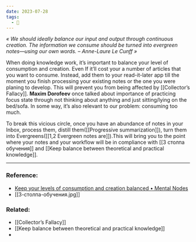 ```yaml
---
date: 2023-07-28
tags:
  - 🌳
---
```

*« We should ideally balance our input and output through continuous creation. The information we consume should be turned into evergreen notes—using our own words. – Anne-Laure Le Cunff »*

When doing knowledge work, it’s important to balance your level of consumption and creation. Even If it’ll cost your a number of articles that you want to consume.
Instead, add them to your read-it-later app till the moment you finish processing your existing notes or the one you were planing to develop. This will prevent you from being affected by [[Collector’s Fallacy]]. **Maxim Dorofeev** once talked about importance of practicing focus state through not thinking about anything and just sitting/lying on the bed/sofa. In some way, it’s also relevant to our problem: consuming too much. 

To break this vicious circle, once you have an abundance of notes in your Inbox, process them, distill them([[Progressive summarization]]), turn them into Evergreens([[1,2 Evergreen notes are]]).This will bring you to the point where your notes and your workflow will be in compliance with [[3 столпа обучения]] and [[Keep balance between theoretical and practical knowledge]].

---
### Reference:
- [Keep your levels of consumption and creation balanced • Mental Nodes](https://www.mentalnodes.com/keep-your-levels-of-consumption-and-creation-balanced)
- [[3-столпа-обучения.jpg]]

### Related:
- [[Collector’s Fallacy]]
- [[Keep balance between theoretical and practical knowledge]]
- 